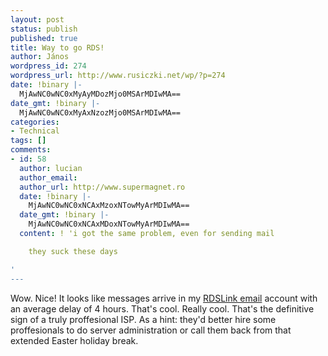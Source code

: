```yaml
---
layout: post
status: publish
published: true
title: Way to go RDS!
author: János
wordpress_id: 274
wordpress_url: http://www.rusiczki.net/wp/?p=274
date: !binary |-
  MjAwNC0wNC0xMyAyMDozMjo0MSArMDIwMA==
date_gmt: !binary |-
  MjAwNC0wNC0xMyAxNzozMjo0MSArMDIwMA==
categories:
- Technical
tags: []
comments:
- id: 58
  author: lucian
  author_email: 
  author_url: http://www.supermagnet.ro
  date: !binary |-
    MjAwNC0wNC0xNCAxMzoxNTowMyArMDIwMA==
  date_gmt: !binary |-
    MjAwNC0wNC0xNCAxMDoxNTowMyArMDIwMA==
  content: ! 'i got the same problem, even for sending mail

    they suck these days

'
---
```

<p>Wow. Nice! It looks like messages arrive in my <a href="http://mail.rdslink.ro">RDSLink email</a> account with an average delay of 4 hours. That's cool. Really cool. That's the definitive sign of a truly proffesional ISP. As a hint: they'd better hire some proffesionals to do server administration or call them back from that extended Easter holiday break.</p>

